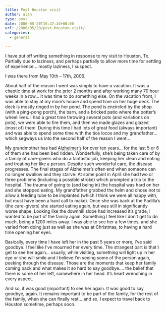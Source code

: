 ```yaml
---
title: Post Houston visit
author: alan
type: post
date: 2006-05-20T19:47:34+00:00
url: /2006/05/20/post-houston-visit/
categories:
  - general

---
```

I have put off writing something in response to my visit to Houston, Tx. Partially due to laziness, and perhaps partially to allow more time for settling of experience&#8230; mostly laziness, I suspect.

I was there from May 10th &#8211; 17th, 2006.

About half of the reason I went was simply to have a vacation. It was a chaotic time at work for the prior 2 months and after working many 70 hour weeks in a row&#8230; it was time to do something else. On the vacation front, I was able to stay at my mom&#8217;s house and spend time on her huge deck. The deck is mostly ringed in by her pond. The pond is encircled by the shop (with a ping-pong porch), the barn, and a bricked patio where the potter&#8217;s wheel lives. I had a great time throwing several pots (and variations on pots), we were able to fire them, and then we made glazes and glazed (most of) them. During this time I had lots of great food (always important) and was able to spend some time with the tios locos and my grandfather&#8230; which segways us into the second half of the reason I went&#8230;

My grandmother has had [Alzheimer&#8217;s][1] for over ten years&#8230; for the last 5 or 6 of them she has been bed ridden. Wonderfully, she&#8217;s being taken care of by a family of care-givers who do a fantastic job, keeping her clean and eating and treating her like a person. Despite such wonderful care, the disease progresses. The final stages of Alzheimer&#8217;s often end when someone can no longer swallow and they starve. At some point in April she had two or three problems (including a possible stroke) which prompted a trip to the hospital. The trauma of going to (and being in) the hospital was hard on her and she stopped eating. My grandfather grabbed the helm and chose not to allow a feeding tube to be implanted (which I think we were all happy with, but must have been a hard call to make). Once she was back at the Padilla&#8217;s (the care-givers) she started eating again, but was still in significantly worse shape. Looking like the downhill slope had increased it&#8217;s grade, I wanted to be part of the family again. Something I feel like I don&#8217;t get to do much, being a 1200 miles away. I was able to see her a few times, and she varied from doing just as well as she was at Christmas, to having a hard time opening her eyes.

Basically, every time I have left her in the past 5 years or more, I&#8217;ve said goodbye. I feel like I&#8217;ve mourned her every time. The strangest part is that I get to see her again&#8230; usually, while visiting, something will light up in her eye or she will smile and I believe I&#8217;m seeing some of the person again, peeking through the disease. Those are the moments that keep her family coming back and what makes it so hard to say goodbye&#8230;. the belief that there is some of her left, somewhere in her head. It&#8217;s heart wrenching in every aspect.

And so, it was good (important) to see her again. It was good to say goodbye, again. It remains important to be part of the family, for the rest of the family, when she can finally rest&#8230; and so, I expect to travel back to Houston sometime, perhaps soon.


 [1]: http://en.wikipedia.org/wiki/Alzheimer's_disease
